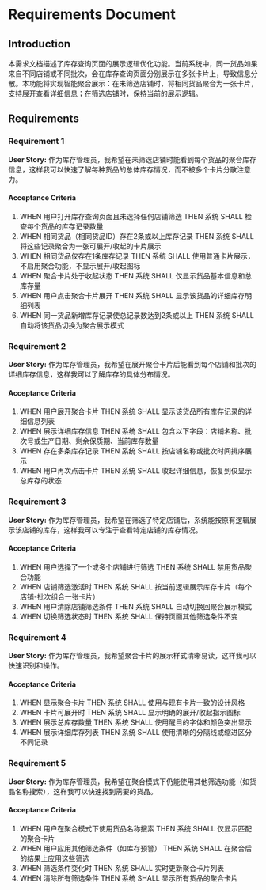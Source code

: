 # Requirements Document

## Introduction

本需求文档描述了库存查询页面的展示逻辑优化功能。当前系统中，同一货品如果来自不同店铺或不同批次，会在库存查询页面分别展示在多张卡片上，导致信息分散。本功能将实现智能聚合展示：在未筛选店铺时，将相同货品聚合为一张卡片，支持展开查看详细信息；在筛选店铺时，保持当前的展示逻辑。

## Requirements

### Requirement 1

**User Story:** 作为库存管理员，我希望在未筛选店铺时能看到每个货品的聚合库存信息，这样我可以快速了解每种货品的总体库存情况，而不被多个卡片分散注意力。

#### Acceptance Criteria

1. WHEN 用户打开库存查询页面且未选择任何店铺筛选 THEN 系统 SHALL 检查每个货品的库存记录数量
2. WHEN 相同货品（相同货品ID）存在2条或以上库存记录 THEN 系统 SHALL 将这些记录聚合为一张可展开/收起的卡片展示
3. WHEN 相同货品仅存在1条库存记录 THEN 系统 SHALL 使用普通卡片展示，不启用聚合功能，不显示展开/收起图标
4. WHEN 聚合卡片处于收起状态 THEN 系统 SHALL 仅显示货品基本信息和总库存量
5. WHEN 用户点击聚合卡片展开 THEN 系统 SHALL 显示该货品的详细库存明细列表
6. WHEN 同一货品新增库存记录使总记录数达到2条或以上 THEN 系统 SHALL 自动将该货品切换为聚合展示模式

### Requirement 2

**User Story:** 作为库存管理员，我希望在展开聚合卡片后能看到每个店铺和批次的详细库存信息，这样我可以了解库存的具体分布情况。

#### Acceptance Criteria

1. WHEN 用户展开聚合卡片 THEN 系统 SHALL 显示该货品所有库存记录的详细信息列表
2. WHEN 展示详细库存信息 THEN 系统 SHALL 包含以下字段：店铺名称、批次号或生产日期、剩余保质期、当前库存数量
3. WHEN 存在多条库存记录 THEN 系统 SHALL 按店铺名称或批次时间排序展示
4. WHEN 用户再次点击卡片 THEN 系统 SHALL 收起详细信息，恢复到仅显示总库存的状态

### Requirement 3

**User Story:** 作为库存管理员，我希望在筛选了特定店铺后，系统能按原有逻辑展示该店铺的库存，这样我可以专注于查看特定店铺的库存情况。

#### Acceptance Criteria

1. WHEN 用户选择了一个或多个店铺进行筛选 THEN 系统 SHALL 禁用货品聚合功能
2. WHEN 店铺筛选激活时 THEN 系统 SHALL 按当前逻辑展示库存卡片（每个店铺-批次组合一张卡片）
3. WHEN 用户清除店铺筛选条件 THEN 系统 SHALL 自动切换回聚合展示模式
4. WHEN 切换筛选状态时 THEN 系统 SHALL 保持页面其他筛选条件不变

### Requirement 4

**User Story:** 作为库存管理员，我希望聚合卡片的展示样式清晰易读，这样我可以快速识别和操作。

#### Acceptance Criteria

1. WHEN 显示聚合卡片 THEN 系统 SHALL 使用与现有卡片一致的设计风格
2. WHEN 卡片可展开时 THEN 系统 SHALL 显示明确的展开/收起指示图标
3. WHEN 展示总库存数量 THEN 系统 SHALL 使用醒目的字体和颜色突出显示
4. WHEN 展示详细库存列表 THEN 系统 SHALL 使用清晰的分隔线或缩进区分不同记录

### Requirement 5

**User Story:** 作为库存管理员，我希望在聚合模式下仍能使用其他筛选功能（如货品名称搜索），这样我可以快速找到需要的货品。

#### Acceptance Criteria

1. WHEN 用户在聚合模式下使用货品名称搜索 THEN 系统 SHALL 仅显示匹配的聚合卡片
2. WHEN 用户应用其他筛选条件（如库存预警） THEN 系统 SHALL 在聚合后的结果上应用这些筛选
3. WHEN 筛选条件变化时 THEN 系统 SHALL 实时更新聚合卡片列表
4. WHEN 清除所有筛选条件 THEN 系统 SHALL 显示所有货品的聚合卡片
